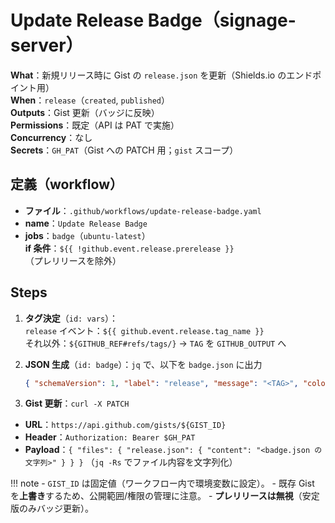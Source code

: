 # Update Release Badge（signage-server）

**What**：新規リリース時に Gist の `release.json` を更新（Shields.io のエンドポイント用）  
**When**：`release`（`created`, `published`）  
**Outputs**：Gist 更新（バッジに反映）  
**Permissions**：既定（API は PAT で実施）  
**Concurrency**：なし  
**Secrets**：`GH_PAT`（Gist への PATCH 用；`gist` スコープ）

## **定義（workflow）**

- **ファイル**：`.github/workflows/update-release-badge.yaml`
- **name**：`Update Release Badge`
- **jobs**：`badge`（`ubuntu-latest`）  
  **if 条件**：`${{ !github.event.release.prerelease }}`（プレリリースを除外）

## **Steps**

1) **タグ決定**（`id: vars`）：  
   `release` イベント：`${{ github.event.release.tag_name }}`  
   それ以外：`${GITHUB_REF#refs/tags/}` → `TAG` を `GITHUB_OUTPUT` へ

2) **JSON 生成**（`id: badge`）：`jq` で、以下を `badge.json` に出力  

   ```json
   { "schemaVersion": 1, "label": "release", "message": "<TAG>", "color": "blue" }
   ```

3) **Gist 更新**：`curl -X PATCH`

- **URL**：`https://api.github.com/gists/${GIST_ID}`
- **Header**：`Authorization: Bearer $GH_PAT`
- **Payload**：`{ "files": { "release.json": { "content": "<badge.json の文字列>" } } }`
（`jq -Rs` でファイル内容を文字列化）

!!! note
    - `GIST_ID` は固定値（ワークフロー内で環境変数に設定）。
    - 既存 Gist を**上書き**するため、公開範囲/権限の管理に注意。
    - **プレリリースは無視**（安定版のみバッジ更新）。

